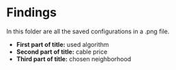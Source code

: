 # Findings

In this folder are all the saved configurations in a .png file.
* **First part of title:** used algorithm
* **Second part of title:** cable price
* **Third part of title:** chosen neighborhood
